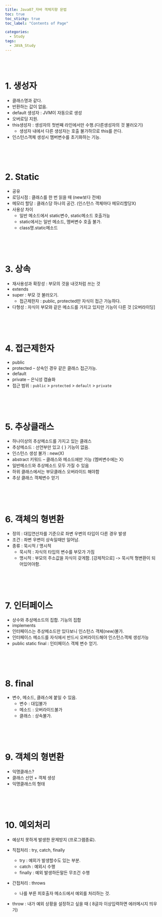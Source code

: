 ```yaml
---
title: Java07_자바 객체지향 문법
toc: true
toc_sticky: true
toc_label: "Contents of Page"

categories:
  - Study
tags:
  - JAVA_Study
---
```

<br><br>

# 1. 생성자
- 클래스명과 같다.
- 반환하는 값이 없음.
- default 생성자 : JVM이 자동으로 생성
- 오버로딩 지원.
- this생성자 : 생성자의 첫번째 라인에서만 수행.(다른생성자의 것 불러오기)
  * 생성자 내에서 다른 생성자는 호출 불가하므로 this를 쓴다.
- 인스턴스객체 생성시 멤버변수를 초기화하는 기능.

<br><br><br>

# 2. Static
- 공유
- 로딩시점 : 클래스를 한 번 읽을 때 (new보다 전에)
- 메모리 할당 : 클래스당 하나의 공간. (인스턴스 객체마다 메모리할당X)
- 사용상 차이
  * 일반 메소드에서 static변수, static메소드 호출가능
  * static에서는 일반 메소드, 멤버변수 호출 불가.
  * class명.static메소드

<br><br><br>

# 3. 상속
- 재사용성과 확장성 : 부모의 것을 내것처럼 쓰는 것
- extends
- super : 부모 것 불러오기.
  * 접근제한자 : public, protected만 자식이 접근 가능하다.
- 다형성 : 자식이 부모와 같은 메소드를 가지고 있지만 기능이 다른 것 [오버라이딩]

<br><br><br>

# 4. 접근제한자
- public
- protected – 상속인 경우 같은 클래스 접근가능.
- default
- private – 은닉성 캡슐화
- 접근 범위 : `public` > `protected` > `default` > `private`

<br><br><br>

# 5. 추상클래스
- 하나이상의 추상메소드를 가지고 있는 클래스
- 추상메소드 : 선언부만 있고 { } 기능이 없음.
- 인스턴스 생성 불가 : new(X)
- abstract 키워드 – 클래스와 메소드에만 가능 (멤버변수에는 X)
- 일반메소드와 추상메소드 모두 가질 수 있음
- 하위 클래스에서는 부모클래스 오버라이드 해야함
- 추상 클래스 객체변수 얻기

<br><br><br>

# 6. 객체의 형변환
- 정의 : 대입연산자를 기준으로 좌변 우변의 타입이 다른 경우 발생
- 조건 : 좌변 우변이 상속일때만 일어남.
- 종류 : 묵시적 / 명시적
  * 묵시적 : 자식의 타입의 변수를 부모가 가짐
  * 명시적 : 부모의 주소값을 자식이 갖게함. [강제적으로] -> 묵시적 형변환이 되어있어야함.

<br><br><br>

# 7. 인터페이스
- 상수와 추상메소드의 집합. 기능의 집합
- implements
- 인터페이스는 추상메소드만 있다보니 인스턴스 객체(new)불가.
- 인터페이스 메소드를 자식에서 반드시 오버라이드해야 인스턴스객체 생성가능
- public static final : 인터페이스 객체 변수 얻기.

<br><br><br>

# 8. final
- 변수, 메소드, 클래스에 붙일 수 있음.
  * 변수 : 대입불가
  * 메소드 : 오버라이드불가
  * 클래스 : 상속불가.

<br><br><br>

# 9. 객체의 형변환
- 익명클래스?
- 클래스 선언 + 객체 생성
- 익명클래스의 형태

<br><br><br>

# 10. 예외처리
- 예상치 못하게 발생한 문제방지 (프로그램종료).
- 직접처리 : try, catch, finally
  * try : 예외가 발생할수도 있는 부분.
  * catch : 예외시 수행
  * finally : 예외 발생하든말든 무조건 수행

- 간접처리 : throws
  * 나를 부른 피호출자 메소드에서 예외를 처리하는 것.
- throw : 내가 예외 상황을 설정하고 싶을 때 ( 8글자 이상입력하면 에러메시지 띄우기)

<br><br><br><br>
